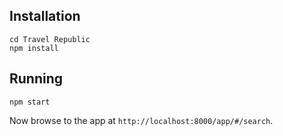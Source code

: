 ## Installation

    cd Travel Republic
    npm install

## Running

    npm start

Now browse to the app at `http://localhost:8000/app/#/search`.
